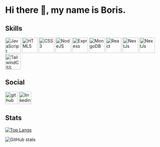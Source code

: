 # Hi there 👋, my name is Boris.
<!---![](https://arturssmirnovs.github.io/github-profile-readme-generator/images/banner.png)--->

## Skills


<p align="left">
<a href="https://developer.mozilla.org/en-US/docs/Web/JavaScript" target="_blank" rel="noreferrer"><img src="https://user-images.githubusercontent.com/25181517/117447155-6a868a00-af3d-11eb-9cfe-245df15c9f3f.png" width="50" height="50" alt="JavaScript" /></a>
<a href="https://developer.mozilla.org/en-US/docs/Glossary/HTML5" target="_blank" rel="noreferrer"><img src="https://user-images.githubusercontent.com/25181517/192158954-f88b5814-d510-4564-b285-dff7d6400dad.png" width="50" height="50" alt="HTML5" /></a>
  <a href="https://www.w3.org/TR/CSS/#css" target="_blank" rel="noreferrer"><img src="https://user-images.githubusercontent.com/25181517/183898674-75a4a1b1-f960-4ea9-abcb-637170a00a75.png" width="50" height="50" alt="CSS3" /></a>
  <a href="https://nodejs.org/en/" target="_blank" rel="noreferrer"><img src="https://user-images.githubusercontent.com/25181517/183568594-85e280a7-0d7e-4d1a-9028-c8c2209e073c.png" width="50" height="50" alt="NodeJS" /></a>
<a href="https://expressjs.com/" target="_blank" rel="noreferrer"><img src="https://user-images.githubusercontent.com/25181517/183859966-a3462d8d-1bc7-4880-b353-e2cbed900ed6.png" width="50" height="50" alt="Express" /></a>
<a href="https://www.mongodb.com/" target="_blank" rel="noreferrer"><img src="https://raw.githubusercontent.com/danielcranney/readme-generator/main/public/icons/skills/mongodb-colored.svg" width="50" height="50" alt="MongoDB" /></a>
<a href="https://reactjs.org/" target="_blank" rel="noreferrer"><img src="https://user-images.githubusercontent.com/25181517/183897015-94a058a6-b86e-4e42-a37f-bf92061753e5.png" width="50" height="50" alt="React" /></a>
<a href="https://nextjs.org/docs" target="_blank" rel="noreferrer"><img src="https://raw.githubusercontent.com/danielcranney/readme-generator/main/public/icons/skills/nextjs-colored.svg" width="50" height="50" alt="NextJs" /></a>
  <a href="https://redux-toolkit.js.org/" target="_blank" rel="noreferrer"><img src="https://user-images.githubusercontent.com/114598539/219395329-fb334154-7988-462f-92d4-1b97e731b094.svg" width="50" height="50" alt="NextJs" /></a>
  <a href="https://tailwindcss.com/" target="_blank" rel="noreferrer"><img src="https://user-images.githubusercontent.com/25181517/202896760-337261ed-ee92-4979-84c4-d4b829c7355d.png" width="50" height="50" alt="TailwindCSS" /></a>
</p>


## Social


[<img src='https://cdn.jsdelivr.net/npm/simple-icons@3.0.1/icons/github.svg' alt='github' height='40'>](https://github.com/BorisLabianca)  [<img src='https://cdn.jsdelivr.net/npm/simple-icons@3.0.1/icons/linkedin.svg' alt='linkedin' height='40'>](https://www.linkedin.com/in/https://www.linkedin.com/in/boris-labianca-01a52871//)  


## Stats

[![Top Langs](https://github-readme-stats.vercel.app/api/top-langs/?username=BorisLabianca)](https://github.com/anuraghazra/github-readme-stats)

![GitHub stats](https://github-readme-stats.vercel.app/api?username=BorisLabianca&show_icons=true)  





<!---### Skills


<p align="left">
<a href="https://developer.mozilla.org/en-US/docs/Web/JavaScript" target="_blank" rel="noreferrer"><img src="https://raw.githubusercontent.com/danielcranney/readme-generator/main/public/icons/skills/javascript-colored.svg" width="50" height="50" alt="JavaScript" /></a>
<a href="https://developer.mozilla.org/en-US/docs/Glossary/HTML5" target="_blank" rel="noreferrer"><img src="https://raw.githubusercontent.com/danielcranney/readme-generator/main/public/icons/skills/html5-colored.svg" width="50" height="50" alt="HTML5" /></a><a href="https://www.w3.org/TR/CSS/#css" target="_blank" rel="noreferrer"><img src="https://raw.githubusercontent.com/danielcranney/readme-generator/main/public/icons/skills/css3-colored.svg" width="50" height="50" alt="CSS3" /></a>
  <a href="https://nodejs.org/en/" target="_blank" rel="noreferrer"><img src="https://raw.githubusercontent.com/danielcranney/readme-generator/main/public/icons/skills/nodejs-colored.svg" width="50" height="50" alt="NodeJS" /></a>
  <a href="https://expressjs.com/" target="_blank" rel="noreferrer"><img src="https://raw.githubusercontent.com/danielcranney/readme-generator/main/public/icons/skills/express-colored.svg" width="50" height="50" alt="Express" /></a>
  <a href="https://www.mongodb.com/" target="_blank" rel="noreferrer"><img src="https://raw.githubusercontent.com/danielcranney/readme-generator/main/public/icons/skills/mongodb-colored.svg" width="50" height="50" alt="MongoDB" /></a>
<a href="https://reactjs.org/" target="_blank" rel="noreferrer"><img src="https://raw.githubusercontent.com/danielcranney/readme-generator/main/public/icons/skills/react-colored.svg" width="50" height="50" alt="React" /></a>
<a href="https://nextjs.org/docs" target="_blank" rel="noreferrer"><img src="https://raw.githubusercontent.com/danielcranney/readme-generator/main/public/icons/skills/nextjs-colored.svg" width="50" height="50" alt="NextJs" /></a>
<a href="https://tailwindcss.com/" target="_blank" rel="noreferrer"><img src="https://raw.githubusercontent.com/danielcranney/readme-generator/main/public/icons/skills/tailwindcss-colored.svg" width="50" height="50" alt="TailwindCSS" /></a>
</p>--->


